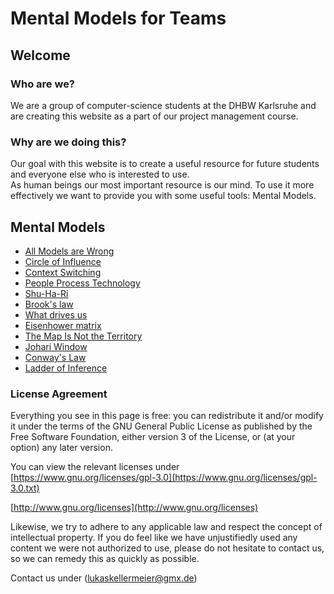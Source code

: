 # Mental Models for Teams

## Welcome

### Who are we?

We are a group of computer-science students at the DHBW Karlsruhe and are creating this website as a part of our project management course.

### Why are we doing this?

Our goal with this website is to create a useful resource for future students and everyone else who is interested to use. <br> As human beings our most important resource is
our mind. To use it more effectively we want to provide you with some useful tools: Mental Models.

## Mental Models

- [All Models are Wrong](https://dhbw-ka-pm.github.io/mentalmodels-for-teams/all-models-are-wrong/all_models_are_wrong.html)
- [Circle of Influence](https://dhbw-ka-pm.github.io/mentalmodels-for-teams/circle_of_influence/circleOfInfluence.html)
- [Context Switching](https://dhbw-ka-pm.github.io/mentalmodels-for-teams/context-switching/contextSwitching.html)
- [People Process Technology](https://dhbw-ka-pm.github.io/mentalmodels-for-teams/people_process_technology/people_process_technology.html)
- [Shu-Ha-Ri](https://dhbw-ka-pm.github.io/mentalmodels-for-teams/shu-Ha-Ri/shuHaRiOnePager.html)
- [Brook's law](https://dhbw-ka-pm.github.io/mentalmodels-for-teams/brooks_law/brooks_law.html)
- [What drives us](./what-drives-us/what-drives-us)
- [Eisenhower matrix](https://dhbw-ka-pm.github.io/mentalmodels-for-teams/eisenhower_matrix/eisenhower.html)
- [The Map Is Not the Territory](https://dhbw-ka-pm.github.io/mentalmodels-for-teams/The_Map_Is_Not_The_Territory/The_Map_Is_Not_The_Territory.html)
- [Johari Window](https://dhbw-ka-pm.github.io/mentalmodels-for-teams/johari_window/johari_window.html)
- [Conway's Law](./conways-law/conways-law.md)
- [Ladder of Inference](https://dhbw-ka-pm.github.io/mentalmodels-for-teams/Ladder_of_Inference/Ladder_of_Inference.html)

### License Agreement

Everything you see in this page is free: you can redistribute it and/or modify it under the terms of the GNU General Public License as published by the Free Software Foundation, either version 3 of the License, or (at your option) any later version.

You can view the relevant licenses under  
[https://www.gnu.org/licenses/gpl-3.0](https://www.gnu.org/licenses/gpl-3.0.txt)

[http://www.gnu.org/licenses](http://www.gnu.org/licenses)

Likewise, we try to adhere to any applicable law and respect the concept of intellectual property. If you do feel like we have unjustifiedly used any content we were not authorized to use, please do not hesitate to contact us, so we can remedy this as quickly as possible.

Contact us under (lukaskellermeier@gmx.de)

